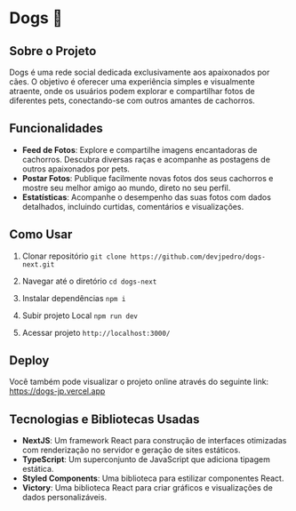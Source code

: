 # Dogs 🐶

## Sobre o Projeto

Dogs é uma rede social dedicada exclusivamente aos apaixonados por cães. O objetivo é oferecer uma experiência simples e visualmente atraente, onde os usuários podem explorar e compartilhar fotos de diferentes pets, conectando-se com outros amantes de cachorros.

## Funcionalidades

- **Feed de Fotos**: Explore e compartilhe imagens encantadoras de cachorros. Descubra diversas raças e acompanhe as postagens de outros apaixonados por pets.
- **Postar Fotos**: Publique facilmente novas fotos dos seus cachorros e mostre seu melhor amigo ao mundo, direto no seu perfil.
- **Estatísticas**: Acompanhe o desempenho das suas fotos com dados detalhados, incluindo curtidas, comentários e visualizações.

## Como Usar

1. Clonar repositório
``git clone https://github.com/devjpedro/dogs-next.git``

2. Navegar até o diretório
``cd dogs-next``

3. Instalar dependências
 ``npm i``

4. Subir projeto Local
``npm run dev``

5. Acessar projeto
``http://localhost:3000/``

## Deploy

Você também pode visualizar o projeto online através do seguinte link:
https://dogs-jp.vercel.app

## Tecnologias e Bibliotecas Usadas

- **NextJS**: Um framework React para construção de interfaces otimizadas com renderização no servidor e geração de sites estáticos.
- **TypeScript**: Um superconjunto de JavaScript que adiciona tipagem estática.
- **Styled Components**: Uma biblioteca para estilizar componentes React.
- **Victory**: Uma biblioteca React para criar gráficos e visualizações de dados personalizáveis.

